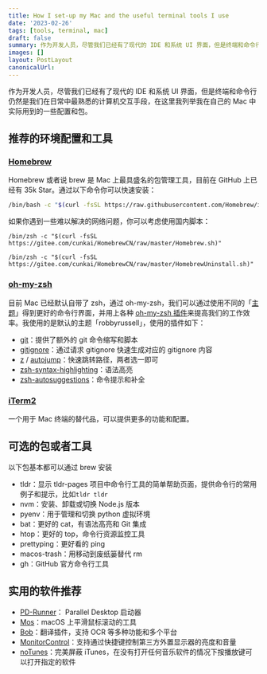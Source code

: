 ```yaml
---
title: How I set-up my Mac and the useful terminal tools I use
date: '2023-02-26'
tags: [tools, terminal, mac]
draft: false
summary: 作为开发人员，尽管我们已经有了现代的 IDE 和系统 UI 界面，但是终端和命令行仍然是我们在日常中最熟悉的计算机交互手段，在这里我列举我在自己的 Mac 中实际用到的一些配置和包。
images: []
layout: PostLayout
canonicalUrl:
---
```


作为开发人员，尽管我们已经有了现代的 IDE 和系统 UI 界面，但是终端和命令行仍然是我们在日常中最熟悉的计算机交互手段，在这里我列举我在自己的 Mac 中实际用到的一些配置和包。

## 推荐的环境配置和工具

### [Homebrew](https://brew.sh/)

Homebrew 或者说 brew 是 Mac 上最具盛名的包管理工具，目前在 GitHub 上已经有 35k Star。通过以下命令你可以快速安装：

```bash
/bin/bash -c "$(curl -fsSL https://raw.githubusercontent.com/Homebrew/install/HEAD/install.sh)"
```

如果你遇到一些难以解决的网络问题，你可以考虑使用国内脚本：

```bash:安装
/bin/zsh -c "$(curl -fsSL https://gitee.com/cunkai/HomebrewCN/raw/master/Homebrew.sh)"
```

```bash:卸载
/bin/zsh -c "$(curl -fsSL https://gitee.com/cunkai/HomebrewCN/raw/master/HomebrewUninstall.sh)"
```

### [oh-my-zsh](https://ohmyz.sh/)

目前 Mac 已经默认自带了 zsh，通过 oh-my-zsh，我们可以通过使用不同的「[主题](https://github.com/ohmyzsh/ohmyzsh/wiki/Themes)」得到更好的命令行界面，并用上各种 [oh-my-zsh 插件](https://github.com/ohmyzsh/ohmyzsh/wiki/Plugins-Overview)来提高我们的工作效率。我使用的是默认的主题「robbyrussell」，使用的插件如下：

- [git](https://github.com/ohmyzsh/ohmyzsh/tree/master/plugins/git)：提供了额外的 git 命令缩写和脚本
- [gitignore](https://github.com/ohmyzsh/ohmyzsh/tree/master/plugins/gitignore)：通过请求 gitignore 快速生成对应的 gitignore 内容
- [z](https://github.com/ohmyzsh/ohmyzsh/tree/master/plugins/z) / [autojump](<[autojump](https://github.com/ohmyzsh/ohmyzsh/tree/master/plugins/autojump)>)：快速跳转路径，两者选一即可
- [zsh-syntax-highlighting](https://github.com/zsh-users/zsh-syntax-highlighting/)：语法高亮
- [zsh-autosuggestions](https://github.com/zsh-users/zsh-autosuggestions)：命令提示和补全

### [iTerm2](https://iterm2.com/)

一个用于 Mac 终端的替代品，可以提供更多的功能和配置。

## 可选的包或者工具

以下包基本都可以通过 brew 安装

- tldr：显示 tldr-pages 项目中命令行工具的简单帮助页面，提供命令行的常用例子和提示，比如`tldr tldr`
- nvm：安装、卸载或切换 Node.js 版本
- pyenv：用于管理和切换 python 虚拟环境
- bat：更好的 cat，有语法高亮和 Git 集成
- htop：更好的 top，命令行资源监控工具
- prettyping：更好看的 ping
- macos-trash：用移动到废纸篓替代 rm
- gh：GitHub 官方命令行工具

## 实用的软件推荐

- [PD-Runner](https://github.com/lihaoyun6/PD-Runner)： Parallel Desktop 启动器
- [Mos](https://github.com/Caldis/Mos)：macOS 上平滑鼠标滚动的工具
- [Bob](https://github.com/ripperhe/Bob)：翻译插件，支持 OCR 等多种功能和多个平台
- [MonitorControl](https://github.com/MonitorControl/MonitorControl)：支持通过快捷键控制第三方外置显示器的亮度和音量
- [noTunes](https://github.com/tombonez/noTunes)：完美屏蔽 iTunes，在没有打开任何音乐软件的情况下按播放键可以打开指定的软件

